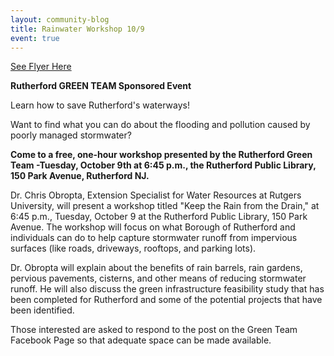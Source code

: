 ```yaml
---
layout: community-blog
title: Rainwater Workshop 10/9
event: true
---
```


[See Flyer Here](https://storage.googleapis.com/static.rutherford-nj.com/community-events/rainwater%20press%20release_%20revised.pdf)

**Rutherford GREEN TEAM Sponsored Event**

Learn how to save Rutherford's waterways!   

Want to find what you can do about the flooding and pollution caused by poorly managed stormwater?

**Come to a free, one-hour workshop presented by the Rutherford Green Team -Tuesday, October 9th  at 6:45 p.m., 
the Rutherford Public Library, 150 Park Avenue, Rutherford NJ.**

Dr. Chris Obropta, Extension Specialist for Water Resources at Rutgers University,  will present a workshop titled "Keep the Rain from the Drain," at 6:45 p.m., Tuesday, October 9 at the Rutherford Public Library, 150 Park Avenue. The workshop will focus on what Borough of Rutherford and individuals can do to help capture stormwater runoff from impervious surfaces (like roads, driveways, rooftops, and parking lots).  

Dr. Obropta will explain about the benefits of rain barrels, rain gardens, pervious pavements, cisterns, and other means of reducing stormwater runoff.  He will also discuss the green infrastructure feasibility study that has been completed for Rutherford and some of the potential projects that have been identified.

Those interested are asked to respond to the post on the Green Team Facebook Page so that adequate space can be made available.
